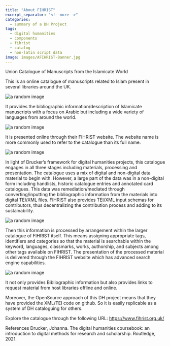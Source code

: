 ```yaml
---
title: "About FIHRIST"
excerpt_separator: "<!--more-->"
categories:
  - summary of a DH Project
tags:
  - digital humanities
  - components
  - fihrist
  - catalog
  - non-latin script data
image: images/AFIHRIST-Banner.jpg
---
```


Union Catalogue of Manuscripts from the Islamicate World

<!--more-->

This is an online catalogue of manuscripts related to Islam present in several libraries around the UK. 

![a random image]({{site.baseurl}}images/AFIHRIST-UK-Libraries.png)

It provides the bibliographic information/description of Islamicate manuscripts with a focus on Arabic 
but including a wide variety of languages from around the world. 

![a random image]({{site.baseurl}}images/AFIHRIST-Languages.png)

It is presented online through their FIHRIST website. The website name is more commonly used to refer to the catalogue than its full name.

![a random image]({{site.baseurl}}images/AFIHRIST-Logo.png)

In light of Drucker’s framework for digital humanities projects, this catalogue engages in 
all three stages including materials, processing and presentation. 
The catalogue uses a mix of digital and non-digital data material to begin with.
However, a large part of the data was in a non-digital form including handlists, historic catalogue entries and annotated card catalogues. 
This data was remediation/mediated through converting/inputting the bibliographic information from the materials into digital TEI/XML files. 
FIHRIST also provides TEI/XML input schemas for contributors, thus decentralizing the contribution process and adding to its sustainability.

![a random image]({{site.baseurl}}images/AFIHRIST-Decentralize.png)

Then this information is processed by arrangement within the larger catalogue of FIHRIST itself.
This means assigning appropriate tags, identifiers and categories so that the material is searchable within the keyword, 
languages, classmarks, works, authorship, and subjects among other tags available on FIHRIST.
The presentation of the processed material is delivered through the FIHRIST website which has advanced search engine capabilities.

![a random image]({{site.baseurl}}images/AFIHRIST-SearchEngine.png)

It not only provides Bibliographic information but also provides links to request material from host libraries offline and online. 

Moreover, the OpenSource approach of this DH project means that they have provided the XML/TEI code on github. 
So it is easily replicable as a system of DH cataloguing for others.

Explore the catalogue through the following URL: https://www.fihrist.org.uk/

References
Drucker, Johanna. The digital humanities coursebook: an introduction to digital methods for research and scholarship. Routledge, 2021.
